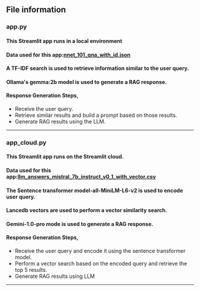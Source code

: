 ## File information
### app.py
#### This Streamlit app runs in a local environment
#### Data used for this app:[nnet_101_qna_with_id.json](https://github.com/hariprasath-v/Nnet101_Assistant/blob/main/data/nnet_101_qna_with_id.json)
#### A TF-IDF search is used to retrieve information similar to the user query.
#### Ollama's gemma:2b model is used to generate a RAG response.
#### Response Generation Steps,
- Receive the user query.
- Retrieve similar results and build a prompt based on those results.
- Generate RAG results using the LLM.
---

### app_cloud.py
#### This Streamlit app runs on the Streamlit cloud.
#### Data used for this app:[llm_answers_mistral_7b_instruct_v0_1_with_vector.csv](https://github.com/hariprasath-v/Nnet101_Assistant/blob/main/data/llm_answers_mistral_7b_instruct_v0_1_with_vector.csv)
#### The Sentence transformer model-all-MiniLM-L6-v2 is used to encode user query.
#### Lancedb vectors are used to perform a vector similarity search.
#### Gemini-1.0-pro mode is used to generate a RAG response.
#### Response Generation Steps,
- Receive the user query and encode it using the sentence transformer model.
- Perform a vector search based on the encoded query and retrieve the top 5 results.
- Generate RAG results using LLM
---
